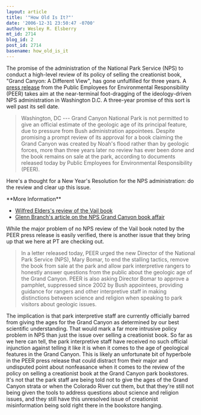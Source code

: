 ```yaml
---
layout: article
title: '"How Old Is It?"'
date: '2006-12-31 23:50:47 -0700'
author: Wesley R. Elsberry
mt_id: 2714
blog_id: 2
post_id: 2714
basename: how_old_is_it
---
```

The promise of the administration of the National Park Service (NPS) to conduct a high-level review of its policy of selling the creationist book, "Grand Canyon: A Different View", has gone unfulfilled for three years. A [press release](http://www.peer.org/news/news_id.php?row_id=801) from the Public Employees for Environmental Responsibility (PEER) takes aim at the near-terminal foot-dragging of the ideology-driven NPS administration in Washington D.C. A three-year promise of this sort is well past its sell date.

> Washington, DC --- Grand Canyon National Park is not permitted to give an official estimate of the geologic age of its principal feature, due to pressure from Bush administration appointees. Despite promising a prompt review of its approval for a book claiming the Grand Canyon was created by Noah's flood rather than by geologic forces, more than three years later no review has ever been done and the book remains on sale at the park, according to documents released today by Public Employees for Environmental Responsibility (PEER).

Here's a thought for a New Year's Resolution for the NPS administration: do the review and clear up this issue.

<aside>
**More Information**


* [Wilfred Elders's review of the Vail book](http://www.ncseweb.org/resources/rncse_content/vol24/4521_bibliolatry_revisited_review__12_30_1899.asp)
* [Glenn Branch's article on the NPS Grand Canyon book affair](http://www.ncseweb.org/resources/rncse_content/vol24/5100_flood_geology_in_the_grand_can_12_30_1899.asp)



</aside>

While the major problem of no NPS review of the Vail book noted by the PEER press release is easily verified, there is another issue that they bring up that we here at PT are checking out.

> In a letter released today, PEER urged the new Director of the National Park Service (NPS), Mary Bomar, to end the stalling tactics, remove the book from sale at the park and allow park interpretive rangers to honestly answer questions from the public about the geologic age of the Grand Canyon. PEER is also asking Director Bomar to approve a pamphlet, suppressed since 2002 by Bush appointees, providing guidance for rangers and other interpretive staff in making distinctions between science and religion when speaking to park visitors about geologic issues.

The implication is that park interpretive staff are currently officially barred from giving the ages for the Grand Canyon as determined by our best scientific understanding. That would mark a far more intrusive policy problem in NPS than just the issue over selling a creationist book. So far as we here can tell, the park interpretive staff have received no such official injunction against telling it like it is when it comes to the age of geological features in the Grand Canyon. This is likely an unfortunate bit of hyperbole in the PEER press release that could distract from their major and undisputed point about nonfeasance when it comes to the review of the policy on selling a creationist book at the Grand Canyon park bookstores. It's not that the park staff are being told not to give the ages of the Grand Canyon strata or when the Colorado River cut them, but that they're still not being given the tools to address questions about science and religion issues, and they still have this unresolved issue of creationist misinformation being sold right there in the bookstore hanging.

